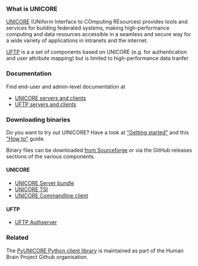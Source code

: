 ### What is UNICORE
[UNICORE](https://unicore-docs.readthedocs.io/en/latest/overview.html)
(UNiform Interface to COmputing REsources) provides tools and
services for building federated systems, making high-performance
computing and data resources accessible in a seamless and secure way
for a wide variety of applications in intranets and the internet.

[UFTP](https://uftp-docs.readthedocs.io/en/latest/overview.html) 
is a a set of components based on UNICORE (e.g. for authentication and
user attribute mapping) but is limited to high-performance data tranfer

### Documentation

Find end-user and admin-level documentation at

 - [UNICORE servers and clients](https://unicore-docs.readthedocs.io/en/latest)
 - [UFTP servers and clients](https://uftp-docs.readthedocs.io/en/latest)

### Downloading binaries

Do you want to try out UINICORE? Have a look at ["Getting started"](https://unicore-docs.readthedocs.io/en/latest/gettingstarted.html) 
and this ["How to"](https://unicore-docs.readthedocs.io/en/latest/howto-singlecluster.html) guide.

Binary files can be downloaded [from Sourceforge](https://sourceforge.net/projects/unicore/files) or
via the GitHub releases sections of the various components.

#### UNICORE

- [UNICORE Server bundle](https://github.com/UNICORE-EU/server-bundle/releases)
- [UNICORE TSI](https://github.com/UNICORE-EU/tsi/releases)
- [UNICORE Commandline client](https://github.com/UNICORE-EU/commandline-client/releases)

#### UFTP

- [UFTP Authserver](https://github.com/UNICORE-EU/uftp/releases/tag/authserver-2.8.2)

### Related

The [PyUNICORE Python client library](https://github.com/HumanBrainProject/pyunicore) is maintained as part of the Human Brain Project Github organisation.

